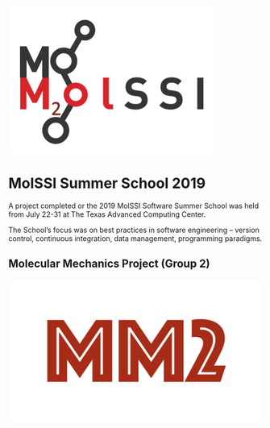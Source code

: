![molssi_logo](./images/MM2_logo.png)
# MolSSI Summer School 2019
A project completed or the 2019 MolSSI Software Summer School was held from 
July 22-31 at The Texas Advanced Computing Center.

The School’s focus was on best practices in software engineering – 
version control, continuous integration, data management, programming paradigms.
## Molecular Mechanics Project (Group 2)
![logo](./images/logo.jpeg)

